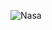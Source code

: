 ![Nasa](https://user-images.githubusercontent.com/89389822/137771479-79ac22f4-acd9-44e1-a202-2c5f8d35a648.gif)
